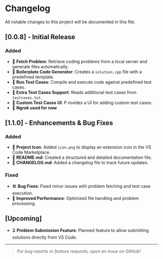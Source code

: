 # Changelog

All notable changes to this project will be documented in this file.

## [0.0.8] - Initial Release
### Added
- 🚀 **Fetch Problem**: Retrieve coding problems from a local server and generate files automatically.
- 📝 **Boilerplate Code Generator**: Creates a `solution.cpp` file with a predefined template.
- 🏃 **Run Test Cases**: Compile and execute code against predefined test cases.
- 📂 **Extra Test Cases Support**: Reads additional test cases from `testcases.txt`.
- 🎯 **Custom Test Cases UI**: P    rovides a UI for adding custom test cases.
- 🏃 **Ngrok used for now**

## [1.1.0] - Enhancements & Bug Fixes
### Added
- 🎨 **Project Icon**: Added `icon.png` to display an extension icon in the VS Code Marketplace.
- 📜 **README.md**: Created a structured and detailed documentation file.
- 📑 **CHANGELOG.md**: Added a changelog file to track future updates.

### Fixed
- 🛠 **Bug Fixes**: Fixed minor issues with problem fetching and test case execution.
- 🔄 **Improved Performance**: Optimized file handling and problem processing.

## [Upcoming]
- ⏳ **Problem Submission Feature**: Planned feature to allow submitting solutions directly from VS Code.

---

> *For bug reports or feature requests, open an issue on GitHub!*

